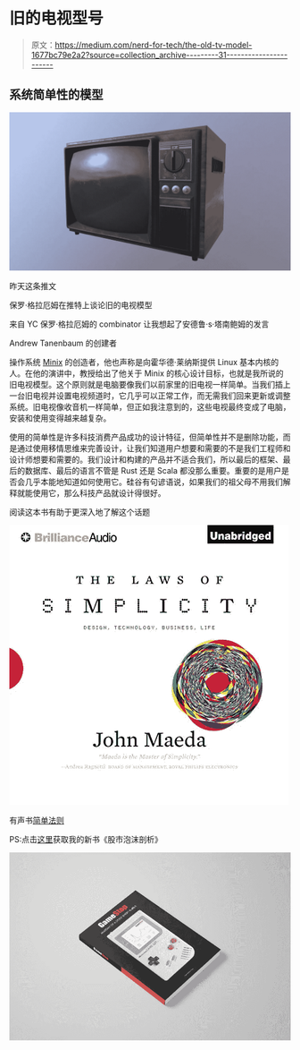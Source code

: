 # 旧的电视型号

> 原文：<https://medium.com/nerd-for-tech/the-old-tv-model-1677bc79e2a2?source=collection_archive---------31----------------------->

## 系统简单性的模型

![](img/c4e20d7fd2444460403f7096b7be1f62.png)

昨天这条推文

保罗·格拉厄姆在推特上谈论旧的电视模型

来自 YC 保罗·格拉厄姆的 combinator 让我想起了安德鲁·s·塔南鲍姆的发言

Andrew Tanenbaum 的创建者

操作系统 [Minix](https://mkrdiop.medium.com/just-publish-it-1f5becc150ad) 的创造者，他也声称是向霍华德·莱纳斯提供 Linux 基本内核的人。在他的演讲中，教授给出了他关于 Minix 的核心设计目标，也就是我所说的旧电视模型。这个原则就是电脑要像我们以前家里的旧电视一样简单。当我们插上一台旧电视并设置电视频道时，它几乎可以正常工作，而无需我们回来更新或调整系统。旧电视像收音机一样简单，但正如我注意到的，这些电视最终变成了电脑，安装和使用变得越来越复杂。

使用的简单性是许多科技消费产品成功的设计特征，但简单性并不是删除功能，而是通过使用移情思维来完善设计，让我们知道用户想要和需要的不是我们工程师和设计师想要和需要的。我们设计和构建的产品并不适合我们，所以最后的框架、最后的数据库、最后的语言不管是 Rust 还是 Scala 都没那么重要。重要的是用户是否会几乎本能地知道如何使用它。硅谷有句谚语说，如果我们的祖父母不用我们解释就能使用它，那么科技产品就设计得很好。

阅读这本书有助于更深入地了解这个话题

![](img/a9487edf17797a39ed6123bdc7662baf.png)

有声书[简单法则](https://www.amazon.com/The-Laws-of-Simplicity-audiobook/dp/B0077PC45K/ref=sr_1_1?dchild=1&keywords=design+simplicity&qid=1618837386&s=books&sr=1-1)

PS:点击[这里](http://clickmetertracking.com/nglj)获取我的新书《股市泡沫剖析》

![](img/960205bc3924525642364dccf00c6ee0.png)